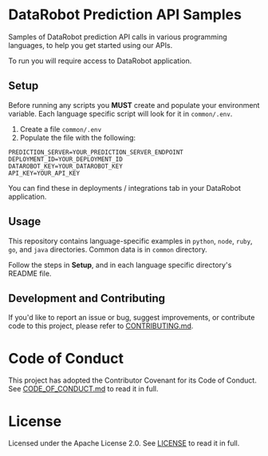 # DataRobot Prediction API Samples

Samples of DataRobot prediction API calls in various programming languages, to help you get started using our APIs.

To run you will require access to DataRobot application.

## Setup

Before running any scripts you **MUST** create and populate your environment variable. Each language specific script will look for it in `common/.env`.

1. Create a file `common/.env`
2. Populate the file with the following:

```
PREDICTION_SERVER=YOUR_PREDICTION_SERVER_ENDPOINT
DEPLOYMENT_ID=YOUR_DEPLOYMENT_ID
DATAROBOT_KEY=YOUR_DATAROBOT_KEY
API_KEY=YOUR_API_KEY
```

You can find these in deployments / integrations tab in your DataRobot application.

## Usage

This repository contains language-specific examples in `python`, `node`, `ruby`, `go`, and `java` directories. 
Common data is in `common` directory.

Follow the steps in **Setup**, and in each language specific directory's README file.

## Development and Contributing

If you'd like to report an issue or bug, suggest improvements, or contribute code to this project, please refer to [CONTRIBUTING.md](CONTRIBUTING.md).


# Code of Conduct

This project has adopted the Contributor Covenant for its Code of Conduct. 
See [CODE_OF_CONDUCT.md](CODE_OF_CONDUCT.md) to read it in full.

# License

Licensed under the Apache License 2.0. 
See [LICENSE](LICENSE) to read it in full.



